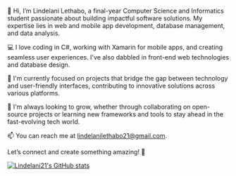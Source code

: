 👋 Hi, I’m Lindelani Lethabo, a final-year Computer Science and Informatics student passionate about building impactful software solutions. My expertise lies in web and mobile app development, database management, and data analysis.

💻 I love coding in C#, working with Xamarin for mobile apps, and creating seamless user experiences. I've also dabbled in front-end web technologies and database design.

🔭 I'm currently focused on projects that bridge the gap between technology and user-friendly interfaces, contributing to innovative solutions across various platforms.

🌱 I'm always looking to grow, whether through collaborating on open-source projects or learning new frameworks and tools to stay ahead in the fast-evolving tech world.

📫 You can reach me at lindelanilethabo21@gmail.com.

Let’s connect and create something amazing! 🚀

[![Lindelani21's GitHub stats](https://github-readme-stats.vercel.app/api?username=anuraghazra)](https://github.com/anuraghazra/github-readme-stats)


<!--
**Lindelani21/Lindelani21** is a ✨ _special_ ✨ repository because its `README.md` (this file) appears on your GitHub profile.

Here are some ideas to get you started:

- 🔭 I’m currently working on ...
- 🌱 I’m currently learning ...
- 👯 I’m looking to collaborate on ...
- 🤔 I’m looking for help with ...
- 💬 Ask me about ...
- 📫 How to reach me: ...
- 😄 Pronouns: ...
- ⚡ Fun fact: ...
-->
